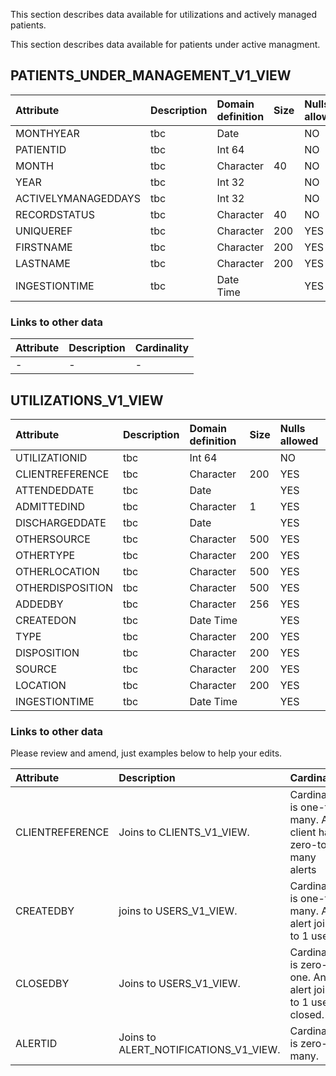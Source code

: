 

This section describes data available for utilizations and actively managed patients.


This section describes data available for patients under active managment.





## PATIENTS_UNDER_MANAGEMENT_V1_VIEW


| Attribute | Description | Domain definition |Size | Nulls allowed |
| :-------------- | :------ |:------ |:------ |:------ |
| MONTHYEAR| tbc | Date| |NO|
| PATIENTID| tbc |  Int 64| |NO|
| MONTH| tbc | Character| 40|NO|
| YEAR| tbc |  Int 32| |NO|
| ACTIVELYMANAGEDDAYS| tbc |  Int 32| |NO|
| RECORDSTATUS| tbc | Character| 40|NO|
| UNIQUEREF| tbc | Character| 200|YES|
| FIRSTNAME| tbc | Character| 200|YES|
| LASTNAME| tbc | Character| 200|YES|
| INGESTIONTIME| tbc | Date Time| |YES|

### Links to other data



| Attribute | Description |Cardinality |
| :-------------- | :------ |:------ |
| -| - | -|



## UTILIZATIONS_V1_VIEW


| Attribute | Description | Domain definition |Size | Nulls allowed |
| :-------------- | :------ |:------ |:------ |:------ |
| UTILIZATIONID| tbc |  Int 64| |NO|
| CLIENTREFERENCE| tbc | Character| 200|YES|
| ATTENDEDDATE| tbc | Date| |YES|
| ADMITTEDIND| tbc | Character| 1|YES|
| DISCHARGEDDATE| tbc | Date| |YES|
| OTHERSOURCE| tbc | Character| 500|YES|
| OTHERTYPE| tbc | Character| 200|YES|
| OTHERLOCATION| tbc | Character| 500|YES|
| OTHERDISPOSITION| tbc | Character| 500|YES|
| ADDEDBY| tbc | Character| 256|YES|
| CREATEDON| tbc | Date Time| |YES|
| TYPE| tbc | Character| 200|YES|
| DISPOSITION| tbc | Character| 200|YES|
| SOURCE| tbc | Character| 200|YES|
| LOCATION| tbc | Character| 200|YES|
| INGESTIONTIME| tbc | Date Time| |YES|

### Links to other data

Please review and amend, just examples below to help your edits.

| Attribute | Description |Cardinality |
| :-------------- | :------ |:------ |
| CLIENTREFERENCE| Joins to CLIENTS_V1_VIEW. | Cardinality is one-to-many.  A client has zero-to-many alerts|
| CREATEDBY | joins to USERS_V1_VIEW. | Cardinality is one-to-many. An alert joins to 1 user. |
| CLOSEDBY | Joins to USERS_V1_VIEW.| Cardinality is zero-to-one. An alert joins to 1 user if closed. |
| ALERTID | Joins to ALERT_NOTIFICATIONS_V1_VIEW.| Cardinality is zero-to-many. |
